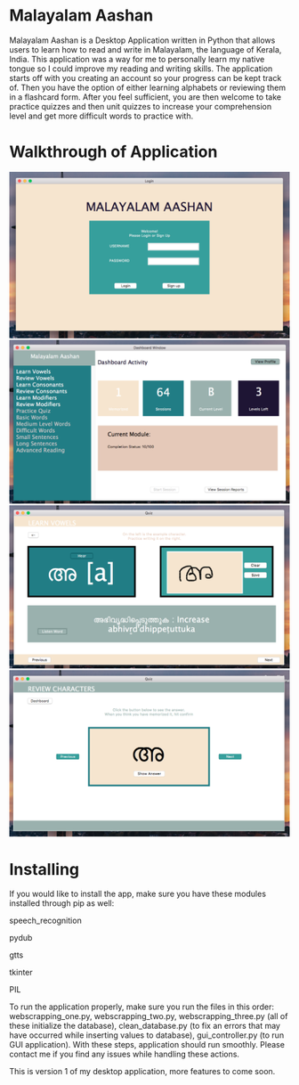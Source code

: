 # Malayalam Aashan
Malayalam Aashan is a Desktop Application written in Python that allows 
users to learn how to read and write in Malayalam, the language of Kerala, India. This application was a way
for me to personally learn my native tongue so I could improve my reading and writing skills. The application starts off with you 
creating an account so your progress can be kept track of. Then you have the option of either learning alphabets or reviewing them
in a flashcard form. After you feel sufficient, you are then welcome to take practice quizzes and then unit quizzes to increase your 
comprehension level and get more difficult words to practice with. 



# Walkthrough of Application
![Login Screen](https://github.com/raveenamnair/Malayalam-Aashan/blob/master/Screen%20Shot%202020-09-13%20at%209.11.02%20PM.png)
![Dashboard Screen](https://github.com/raveenamnair/Malayalam-Aashan/blob/master/Screen%20Shot%202020-09-13%20at%209.21.51%20PM.png)
![Learning Screen](https://github.com/raveenamnair/Malayalam-Aashan/blob/master/Screen%20Shot%202020-09-13%20at%209.12.11%20PM.png)
![Reviewing Screen](https://github.com/raveenamnair/Malayalam-Aashan/blob/master/Screen%20Shot%202020-09-13%20at%209.11.31%20PM.png)

# Installing

If you would like to install the app, make sure you have these modules installed through pip as well:

speech_recognition

pydub

gtts

tkinter

PIL

To run the application properly, make sure you run the files in this order:
webscrapping_one.py, webscrapping_two.py, webscrapping_three.py (all of these initialize the database), clean_database.py (to fix an errors that may have occurred while inserting values to database), gui_controller.py (to run GUI application). With these steps, application should run smoothly. Please contact me if you find any issues while handling these actions.

This is version 1 of my desktop application, more features to come soon. 
